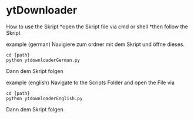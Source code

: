 # ytDownloader
How to use the Skript
*open the Skript file via cmd or shell
*then follow the Skript

example (german)
Navigiere zum ordner mit dem Skript und öffne dieses.
```
cd {path}
python ytdownloaderGerman.py
```
Dann dem Skript folgen

example (english)
Navigate to the Scripts Folder and open the File via 
```
cd {path}
python ytdownloaderEnglish.py
```
Dann dem Skript folgen
